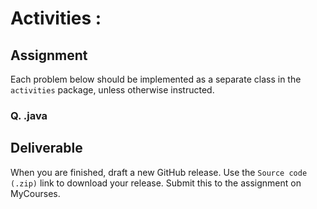 # Activities <NUMBER>: <SUBJECT>

## Assignment

Each problem below should be implemented as a separate class in the `activities` package, unless otherwise instructed.

### Q<NUMBER>. <CLASS>.java

<QUESTION DETAILS>

## Deliverable

When you are finished, draft a new GitHub release. Use the `Source code (.zip)` link to download your release. Submit this to the assignment on MyCourses.
